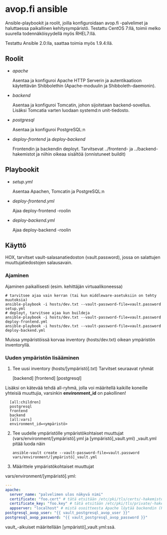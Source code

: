 avop.fi ansible
===============

Ansible-playbookit ja roolit, joilla konfiguroidaan avop.fi -palvelimet
ja haluttaessa paikallinen kehitysympäristö. Testattu CentOS 7:llä, toimii
melko suurella todennäköisyydellä myös RHEL7:llä.

Testattu Ansible 2.0:lla, saattaa toimia myös 1.9.4:llä.

Roolit
------

* *apache*

    Asentaa ja konfiguroi Apache HTTP Serverin ja autentikaatioon käytettävän
    Shibbolethin (Apache-moduulin ja Shibboleth-daemonin).
* *backend*

    Asentaa ja konfiguroi Tomcatin, johon sijoitetaan backend-sovellus. Lisäksi
    Tomcatia varten luodaan systemd:n unit-tiedosto.
* *postgresql*

    Asentaa ja konfiguroi PostgreSQL:n
* *deploy-frontend* ja *deploy-backend*

    Frontendin ja backendin deployt. Tarvitsevat ../frontend- ja
    ../backend-hakemistot ja niihin oikeaa sisältöä (onnistuneet buildit)

Playbookit
----------

  * *setup.yml*

    Asentaa Apachen, Tomcatin ja PostgreSQL:n
  * *deploy-frontend.yml*

    Ajaa deploy-frontend -roolin
  * *deploy-backend.yml*

    Ajaa deploy-backend -roolin

Käyttö
------

HOX, tarvitset vault-salasanatiedoston (vault.password), jossa on salattujen
muuttujatiedostojen salausavain.

### Ajaminen

Ajaminen paikallisesti (esim. kehittäjän virtuaalikoneessa)

```shell
# tarvitsee ajaa vain kerran (tai kun middleware-asetuksiin on tehty muutoksia)
ansible-playbook -i hosts/dev.txt --vault-password-file=vault.password setup.yml
# deployt, tarvitsee ajaa kun buildeja
ansible-playbook -i hosts/dev.txt --vault-password-file=vault.password deploy-frontend.yml
ansible-playbook -i hosts/dev.txt --vault-password-file=vault.password deploy-backend.yml
```

Muissa ympäristöissä korvaa inventory (hosts/dev.txt) oikean ympäristön inventoryllä.

### Uuden ympäristön lisääminen

1. Tee uusi inventory (hosts/[ympäristö].txt)
  Tarvitset seuraavat ryhmät
  
      [backend]
      [frontend]
      [postgresql]

  Lisäksi on kätevää tehdä all-ryhmä, jolla voi määritellä kaikille koneille
  yhteisiä muuttujia, varsinkin **environment_id** on pakollinen!

      [all:children]
      postgresql
      frontend
      backend
      [all:vars]
      environment_id=<ympäristö>

2. Tee uudelle ympäristölle ympäristökohtaiset muuttujat
   (vars/environment/[ympäristö].yml ja [ympäristö]_vault.yml)
   _vault.yml pitää luoda näin

   `ansible-vault create --vault-password-file=vault.password vars/environment/[ympäristö]_vault.yml`
   
3. Määrittele ympäristökohtaiset muuttujat

  vars/environment/[ympäristö].yml:
  
```yaml
---
apache:
  server_name: "palvelimen ulos näkyvä nimi"
  certificate: "foo.cert" # tätä etsitään /etc/pki/tls/certs/-hakemistosta
  certificate_key: "foo.key" # tätä etsitään /etc/pki/tls/private/-hakemistosta
  appserver: "localhost" # mistä osoitteesta Apache löytää backendin (ProxyPass)
postgresql_avop_user: "{{ vault_postgresql_avop_user }}"
postgresql_avop_password: "{{ vault_postgresql_avop_password }}"
```
vault_-alkuiset määritellään [ympäristö]_vault.yml:ssä.
